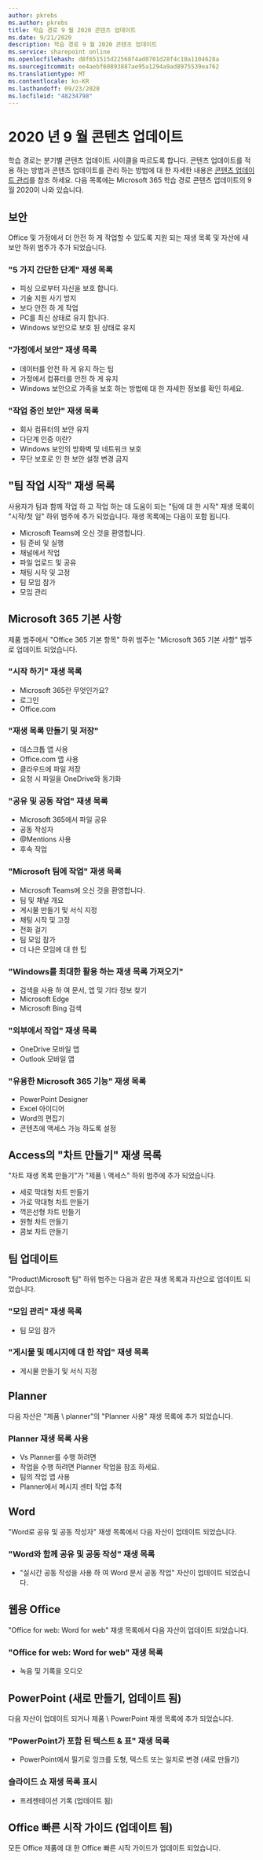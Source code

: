 ```yaml
---
author: pkrebs
ms.author: pkrebs
title: 학습 경로 9 월 2020 콘텐츠 업데이트
ms.date: 9/21/2020
description: 학습 경로 9 월 2020 콘텐츠 업데이트
ms.service: sharepoint online
ms.openlocfilehash: d8f651515d22568f4ad0701d28f4c10a1104628a
ms.sourcegitcommit: ee4aebf60893887ae95a1294a9ad8975539ea762
ms.translationtype: MT
ms.contentlocale: ko-KR
ms.lasthandoff: 09/23/2020
ms.locfileid: "48234798"
---
```

# <a name="september-2020-content-updates"></a>2020 년 9 월 콘텐츠 업데이트
학습 경로는 분기별 콘텐츠 업데이트 사이클을 따르도록 합니다. 콘텐츠 업데이트를 적용 하는 방법과 콘텐츠 업데이트를 관리 하는 방법에 대 한 자세한 내용은 [콘텐츠 업데이트 관리](custom_contentupdatesmanage.md)를 참조 하세요. 다음 목록에는 Microsoft 365 학습 경로 콘텐츠 업데이트의 9 월 2020이 나와 있습니다. 

## <a name="security"></a>보안
Office 및 가정에서 더 안전 하 게 작업할 수 있도록 지원 되는 재생 목록 및 자산에 새 보안 하위 범주가 추가 되었습니다. 

### <a name="five-simple-steps-playlist"></a>"5 가지 간단한 단계" 재생 목록
- 피싱 으로부터 자신을 보호 합니다.
- 기술 지원 사기 방지
- 보다 안전 하 게 작업
- PC를 최신 상태로 유지 합니다.
- Windows 보안으로 보호 된 상태로 유지

### <a name="security-at-home-playlist"></a>"가정에서 보안" 재생 목록
- 데이터를 안전 하 게 유지 하는 팁
- 가정에서 컴퓨터를 안전 하 게 유지
- Windows 보안으로 가족을 보호 하는 방법에 대 한 자세한 정보를 확인 하세요.

### <a name="security-at-work-playlist"></a>"작업 중인 보안" 재생 목록
- 회사 컴퓨터의 보안 유지
- 다단계 인증 이란?
- Windows 보안의 방화벽 및 네트워크 보호
- 무단 보호로 인 한 보안 설정 변경 금지

## <a name="get-started-with-teams-playlist"></a>"팀 작업 시작" 재생 목록
사용자가 팀과 함께 작업 하 고 작업 하는 데 도움이 되는 "팀에 대 한 시작" 재생 목록이 "시작/첫 일" 하위 범주에 추가 되었습니다. 재생 목록에는 다음이 포함 됩니다.
- Microsoft Teams에 오신 것을 환영합니다.  
- 팀 준비 및 실행
- 채널에서 작업  
- 파일 업로드 및 공유 
- 채팅 시작 및 고정  
- 팀 모임 참가 
- 모임 관리 
 
## <a name="microsoft-365-basics"></a>Microsoft 365 기본 사항
제품 범주에서 "Office 365 기본 항목" 하위 범주는 "Microsoft 365 기본 사항" 범주로 업데이트 되었습니다. 

### <a name="get-started-playlist"></a>"시작 하기" 재생 목록
- Microsoft 365란 무엇인가요?
- 로그인
- Office.com

### <a name="create-and-save-playlist"></a>"재생 목록 만들기 및 저장"
- 데스크톱 앱 사용
- Office.com 앱 사용
- 클라우드에 파일 저장
- 요청 시 파일을 OneDrive와 동기화

### <a name="share-and-collaborate-playlist"></a>"공유 및 공동 작업" 재생 목록
- Microsoft 365에서 파일 공유
- 공동 작성자
- @Mentions 사용
- 후속 작업

### <a name="work-with-microsoft-teams-playlist"></a>"Microsoft 팀에 작업" 재생 목록
- Microsoft Teams에 오신 것을 환영합니다.
- 팀 및 채널 개요
- 게시물 만들기 및 서식 지정
- 채팅 시작 및 고정
- 전화 걸기
- 팀 모임 참가
- 더 나은 모임에 대 한 팁

### <a name="get-the-most-out-of-windows-playlist"></a>"Windows를 최대한 활용 하는 재생 목록 가져오기"
- 검색을 사용 하 여 문서, 앱 및 기타 정보 찾기
- Microsoft Edge
- Microsoft Bing 검색

### <a name="work-from-anywhere-playlist"></a>"외부에서 작업" 재생 목록
- OneDrive 모바일 앱
- Outlook 모바일 앱

### <a name="cool-microsoft-365-features-playlist"></a>"유용한 Microsoft 365 기능" 재생 목록
- PowerPoint Designer
- Excel 아이디어
- Word의 편집기
- 콘텐츠에 액세스 가능 하도록 설정

## <a name="create-a-chart-playlist-in-access"></a>Access의 "차트 만들기" 재생 목록
"차트 재생 목록 만들기"가 "제품 \ 액세스" 하위 범주에 추가 되었습니다.  
- 세로 막대형 차트 만들기
- 가로 막대형 차트 만들기
- 꺽은선형 차트 만들기
- 원형 차트 만들기
- 콤보 차트 만들기

## <a name="teams-updates"></a>팀 업데이트
"Product\Microsoft 팀" 하위 범주는 다음과 같은 재생 목록과 자산으로 업데이트 되었습니다. 

### <a name="manage-meetings-playlist"></a>"모임 관리" 재생 목록
- 팀 모임 참가
### <a name="work-with-posts-and-messages-playlist"></a>"게시물 및 메시지에 대 한 작업" 재생 목록
- 게시물 만들기 및 서식 지정

## <a name="planner"></a>Planner 
다음 자산은 "제품 \ planner"의 "Planner 사용" 재생 목록에 추가 되었습니다.
### <a name="use-planner-playlist"></a>Planner 재생 목록 사용
- Vs Planner를 수행 하려면
- 작업을 수행 하려면 Planner 작업을 참조 하세요.
- 팀의 작업 앱 사용
- Planner에서 메시지 센터 작업 추적

## <a name="word"></a>Word
"Word로 공유 및 공동 작성자" 재생 목록에서 다음 자산이 업데이트 되었습니다.

### <a name="share-and-co-author-with-word-playlist"></a>"Word와 함께 공유 및 공동 작성" 재생 목록
- "실시간 공동 작성을 사용 하 여 Word 문서 공동 작업" 자산이 업데이트 되었습니다. 

## <a name="office-for-the-web"></a>웹용 Office
"Office for web: Word for web" 재생 목록에서 다음 자산이 업데이트 되었습니다.

### <a name="office-for-the-web-word-for-the-web-playlist"></a>"Office for web: Word for web" 재생 목록
- 녹음 및 기록을 오디오

## <a name="powerpoint-new-updated"></a>PowerPoint (새로 만들기, 업데이트 됨)
다음 자산이 업데이트 되거나 제품 \ PowerPoint 재생 목록에 추가 되었습니다. 

### <a name="text--tables-with-powerpoint-playlist"></a>"PowerPoint가 포함 된 텍스트 & 표" 재생 목록
- PowerPoint에서 필기로 잉크를 도형, 텍스트 또는 일치로 변경 (새로 만들기)

### <a name="present-slideshows-playlist"></a>슬라이드 쇼 재생 목록 표시
- 프레젠테이션 기록 (업데이트 됨)

## <a name="office-quick-start-guides-updated"></a>Office 빠른 시작 가이드 (업데이트 됨)
모든 Office 제품에 대 한 Office 빠른 시작 가이드가 업데이트 되었습니다. 




